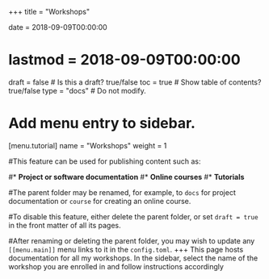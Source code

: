 +++
title = "Workshops"

date = 2018-09-09T00:00:00
# lastmod = 2018-09-09T00:00:00

draft = false  # Is this a draft? true/false
toc = true  # Show table of contents? true/false
type = "docs"  # Do not modify.

# Add menu entry to sidebar.
[menu.tutorial]
  name = "Workshops"
  weight = 1

#This feature can be used for publishing content such as:

#* **Project or software documentation**
#* **Online courses**
#* **Tutorials**

#The parent folder may be renamed, for example, to `docs` for project documentation or `course` for creating an online course.

#To disable this feature, either delete the parent folder, or set `draft = true` in the front matter of all its pages. 

#After renaming or deleting the parent folder, you may wish to update any `[[menu.main]]` menu links to it in the `config.toml`.
+++
This page hosts documentation for all my workshops. In the sidebar, select the name of the workshop you are enrolled in and follow instructions accordingly
 
